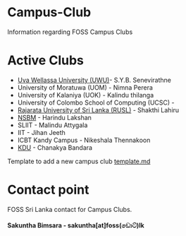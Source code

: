 # Campus-Club
Information regarding FOSS Campus Clubs

# Active Clubs

* [Uva Wellassa University (UWU)](UWU.md)-   S.Y.B. Senevirathne
* University of Moratuwa (UOM) -   Nimna Perera     
* University of Kalaniya (UOK) -   Kalindu thilanga
* University of Colombo School of Computing (UCSC) -    
* [Rajarata University of Sri Lanka (RUSL)](RUSL.md) - Shakthi Lahiru 
* [NSBM](NSBM.md) -  Harindu Lakshan
* SLIIT -  Malindu Attygala 
* IIT -  Jihan Jeeth  
* ICBT Kandy Campus -    Nikeshala Thennakoon
* [KDU](KDU.md) - Chanakya Bandara 

Template to add a new campus club [template.md](template.md)

# Contact point
FOSS Sri Lanka contact for Campus Clubs. 

#### Sakuntha Bimsara - sakuntha[at]foss(ඩොට්)lk

